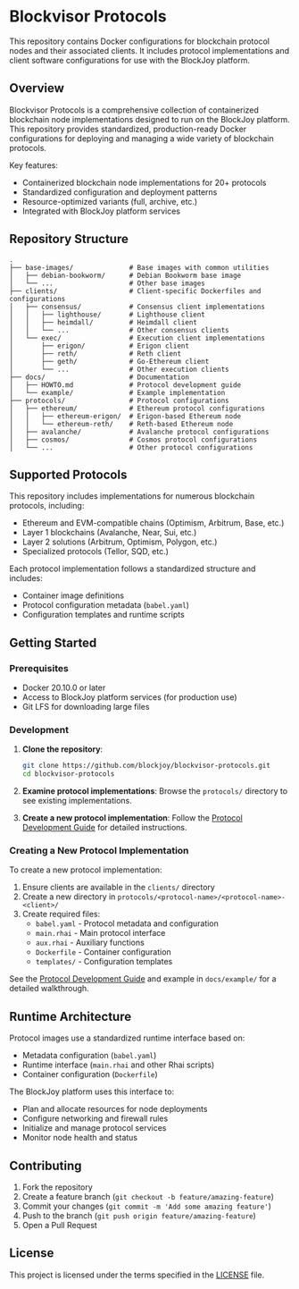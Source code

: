 # Blockvisor Protocols

This repository contains Docker configurations for blockchain protocol nodes and their associated clients. It includes protocol implementations and client software configurations for use with the BlockJoy platform.

## Overview

Blockvisor Protocols is a comprehensive collection of containerized blockchain node implementations designed to run on the BlockJoy platform. This repository provides standardized, production-ready Docker configurations for deploying and managing a wide variety of blockchain protocols.

Key features:
- Containerized blockchain node implementations for 20+ protocols
- Standardized configuration and deployment patterns
- Resource-optimized variants (full, archive, etc.)
- Integrated with BlockJoy platform services

## Repository Structure

```
.
├── base-images/              # Base images with common utilities
│   ├── debian-bookworm/      # Debian Bookworm base image
│   └── ...                   # Other base images
├── clients/                  # Client-specific Dockerfiles and configurations
│   ├── consensus/            # Consensus client implementations
│   │   ├── lighthouse/       # Lighthouse client
│   │   ├── heimdall/         # Heimdall client
│   │   └── ...               # Other consensus clients
│   └── exec/                 # Execution client implementations
│       ├── erigon/           # Erigon client
│       ├── reth/             # Reth client
│       ├── geth/             # Go-Ethereum client
│       └── ...               # Other execution clients
├── docs/                     # Documentation
│   ├── HOWTO.md              # Protocol development guide
│   └── example/              # Example implementation
├── protocols/                # Protocol configurations
│   ├── ethereum/             # Ethereum protocol configurations
│   │   ├── ethereum-erigon/  # Erigon-based Ethereum node
│   │   └── ethereum-reth/    # Reth-based Ethereum node
│   ├── avalanche/            # Avalanche protocol configurations
│   ├── cosmos/               # Cosmos protocol configurations
│   └── ...                   # Other protocol configurations
```

## Supported Protocols

This repository includes implementations for numerous blockchain protocols, including:

- Ethereum and EVM-compatible chains (Optimism, Arbitrum, Base, etc.)
- Layer 1 blockchains (Avalanche, Near, Sui, etc.)
- Layer 2 solutions (Arbitrum, Optimism, Polygon, etc.)
- Specialized protocols (Tellor, SQD, etc.)

Each protocol implementation follows a standardized structure and includes:
- Container image definitions
- Protocol configuration metadata (`babel.yaml`)
- Configuration templates and runtime scripts

## Getting Started

### Prerequisites

- Docker 20.10.0 or later
- Access to BlockJoy platform services (for production use)
- Git LFS for downloading large files

### Development

1. **Clone the repository**:
   ```bash
   git clone https://github.com/blockjoy/blockvisor-protocols.git
   cd blockvisor-protocols
   ```

2. **Examine protocol implementations**:
   Browse the `protocols/` directory to see existing implementations.

3. **Create a new protocol implementation**:
   Follow the [Protocol Development Guide](docs/HOWTO.md) for detailed instructions.

### Creating a New Protocol Implementation

To create a new protocol implementation:

1. Ensure clients are available in the `clients/` directory
2. Create a new directory in `protocols/<protocol-name>/<protocol-name>-<client>/`
3. Create required files:
   - `babel.yaml` - Protocol metadata and configuration
   - `main.rhai` - Main protocol interface
   - `aux.rhai` - Auxiliary functions
   - `Dockerfile` - Container configuration
   - `templates/` - Configuration templates

See the [Protocol Development Guide](docs/HOWTO.md) and example in `docs/example/` for a detailed walkthrough.

## Runtime Architecture

Protocol images use a standardized runtime interface based on:
- Metadata configuration (`babel.yaml`)
- Runtime interface (`main.rhai` and other Rhai scripts)
- Container configuration (`Dockerfile`)

The BlockJoy platform uses this interface to:
- Plan and allocate resources for node deployments
- Configure networking and firewall rules
- Initialize and manage protocol services
- Monitor node health and status

## Contributing

1. Fork the repository
2. Create a feature branch (`git checkout -b feature/amazing-feature`)
3. Commit your changes (`git commit -m 'Add some amazing feature'`)
4. Push to the branch (`git push origin feature/amazing-feature`)
5. Open a Pull Request

## License

This project is licensed under the terms specified in the [LICENSE](LICENSE) file.
